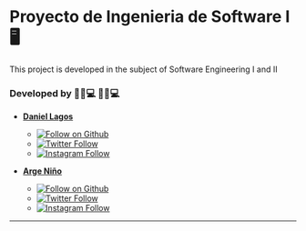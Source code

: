 # Proyecto de Ingenieria de Software I 🖥

This project is developed in the subject of Software Engineering I and II

### Developed by 🧑🏻💻 🧑🏻💻

- **[Daniel Lagos](https://github.com/Daniel-Lagos01)**
    - [![Follow on Github](https://img.shields.io/github/followers/daniel-lagos01.svg?style=social&label=Follow)](https://github.com/Daniel-Lagos01)
    - [![Twitter Follow](https://img.shields.io/twitter/follow/Daniel_Lagos01.svg?style=social)](https://twitter.com/Daniel_Lagos01) 
    - [![Instagram Follow](https://img.shields.io/static/v1?label=Follow&message=Instagram&color=blue&logo=instagram)](https://www.instagram.com/daniel_lagos01/) 
    
- **[Arge Niño](https://github.com/ArgeNH)**
    - [![Follow on Github](https://img.shields.io/github/followers/argenh.svg?style=social&label=Follow)](https://github.com/ArgeNH)
    - [![Twitter Follow](https://img.shields.io/twitter/follow/NinoArge.svg?style=social)](https://twitter.com/NinoArge) 
    - [![Instagram Follow](https://img.shields.io/static/v1?label=Follow&message=Instagram&color=blue&logo=instagram)](https://www.instagram.com/arge_nino/) 

---